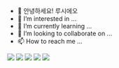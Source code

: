 - 👋 안녕하세요! 루시에오
- 👀 I’m interested in ...
- 🌱 I’m currently learning ...
- 💞️ I’m looking to collaborate on ...
- 📫 How to reach me ...

<img src="https://img.shields.io/badge/HTML5-E34F26?style=flat&logo=HTML5&logoColor=white"/> <img src="https://img.shields.io/badge/CSS3-1572B6?style=flat&logo=CSS3&logoColor=white"/> <img src="https://img.shields.io/badge/Node.js-339933?style=flat&logo=Node.js&logoColor=white"/> <img src="https://img.shields.io/badge/MariaDB-003545?style=flat&logo=MariaDB&logoColor=white"/>
<img src="https://img.shields.io/badge/Python-3776AB?style=flat&logo=Python&logoColor=white"/>




<!---
theharang/theharang is a ✨ special ✨ repository because its `README.md` (this file) appears on your GitHub profile.
You can click the Preview link to take a look at your changes.
--->
